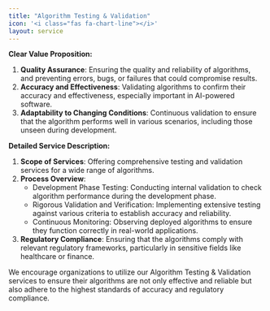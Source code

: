 ```yaml
---
title: "Algorithm Testing & Validation"
icon: '<i class="fas fa-chart-line"></i>'
layout: service
---
```


**Clear Value Proposition:**
1. **Quality Assurance**: Ensuring the quality and reliability of algorithms, and preventing errors, bugs, or failures that could compromise results.
2. **Accuracy and Effectiveness**: Validating algorithms to confirm their accuracy and effectiveness, especially important in AI-powered software.
3. **Adaptability to Changing Conditions**: Continuous validation to ensure that the algorithm performs well in various scenarios, including those unseen during development.

**Detailed Service Description:**
1. **Scope of Services**: Offering comprehensive testing and validation services for a wide range of algorithms.
2. **Process Overview**:
   - Development Phase Testing: Conducting internal validation to check algorithm performance during the development phase.
   - Rigorous Validation and Verification: Implementing extensive testing against various criteria to establish accuracy and reliability.
   - Continuous Monitoring: Observing deployed algorithms to ensure they function correctly in real-world applications.
3. **Regulatory Compliance**: Ensuring that the algorithms comply with relevant regulatory frameworks, particularly in sensitive fields like healthcare or finance.

We encourage organizations to utilize our Algorithm Testing & Validation services to ensure their algorithms are not only effective and reliable but also adhere to the highest standards of accuracy and regulatory compliance.

